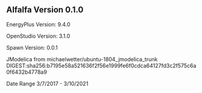 ## Alfalfa Version 0.1.0

EnergyPlus Version: 9.4.0

OpenStudio Version: 3.1.0

Spawn Version: 0.0.1

JModelica from michaelwetter/ubuntu-1804_jmodelica_trunk
DIGEST:sha256:b7195e58a521636f2f56e1999fe6f0cdca64127fd3c2f575c6a0f6432b4778a9

Date Range 3/7/2017 - 3/10/2021
